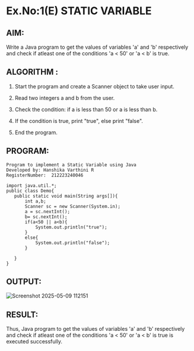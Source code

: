 # Ex.No:1(E)  STATIC VARIABLE

## AIM:
Write a Java program to get the values of variables 'a' and 'b' respectively and check if atleast one of the conditions 'a < 50' or 'a < b' is true.

## ALGORITHM :
1. Start the program and create a Scanner object to take user input.

2. Read two integers a and b from the user.

3. Check the condition: if a is less than 50 or a is less than b.

4. If the condition is true, print "true", else print "false".

5. End the program.
## PROGRAM:
 ```
Program to implement a Static Variable using Java
Developed by: Hanshika Varthini R
RegisterNumber:  212223240046

import java.util.*;
public class Demo{
    public static void main(String args[]){
        int a,b;
        Scanner sc = new Scanner(System.in);
        a = sc.nextInt();
        b= sc.nextInt();
        if(a<50 || a<b){
            System.out.println("true");
        }
        else{
            System.out.println("false");
        }
        
    }
}
```


## OUTPUT:

![Screenshot 2025-05-09 112151](https://github.com/user-attachments/assets/634aa410-d9ac-4149-bf50-602e2f7f79eb)


## RESULT:
Thus, Java program to get the values of variables 'a' and 'b' respectively and check if atleast one of the conditions 'a < 50' or 'a < b' is true is executed successfully.

